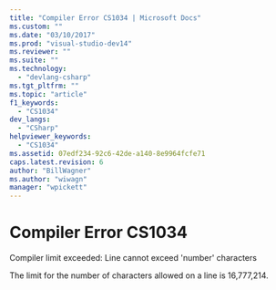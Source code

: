 ```yaml
---
title: "Compiler Error CS1034 | Microsoft Docs"
ms.custom: ""
ms.date: "03/10/2017"
ms.prod: "visual-studio-dev14"
ms.reviewer: ""
ms.suite: ""
ms.technology: 
  - "devlang-csharp"
ms.tgt_pltfrm: ""
ms.topic: "article"
f1_keywords: 
  - "CS1034"
dev_langs: 
  - "CSharp"
helpviewer_keywords: 
  - "CS1034"
ms.assetid: 07edf234-92c6-42de-a140-8e9964fcfe71
caps.latest.revision: 6
author: "BillWagner"
ms.author: "wiwagn"
manager: "wpickett"
---
```

# Compiler Error CS1034
Compiler limit exceeded: Line cannot exceed 'number' characters  
  
 The limit for the number of characters allowed on a line is 16,777,214.